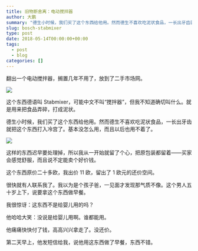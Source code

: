 ```yaml
---
title: 旧物断舍离：电动搅拌器
author: 大鹏
summary: "德生小时候，我们买了这个东西给他用。然而德生不喜欢吃泥状食品，一长出牙齿就把这个东西打入冷宫了。基本没怎么用，而且以后也用不着了。"
slug: bosch-stabmixer
type: post
date: 2018-05-14T00:00:00+00:00
tags:
  - post
  - blog
categories: []
---
```



翻出一个电动搅拌器，搁置几年不用了，放到了二手市场网。


![](https://github.com/pzhaonet/keller/raw/master/figdapeng/i2018-05-14_2.jpg)

这个东西德语叫 Stabmixer，可能中文不叫“搅拌器”，但我不知道确切叫什么。就是用来把食品弄碎，打成泥状。

德生小时候，我们买了这个东西给他用。然而德生不喜欢吃泥状食品，一长出牙齿就把这个东西打入冷宫了。基本没怎么用，而且以后也用不着了。

![](https://github.com/pzhaonet/keller/raw/master/figdapeng/i2018-05-14_1.jpg)

这样的东西迟早要处理掉，所以我从一开始就留了个心，把原包装都留着——买家会感觉舒服，而且说不定能卖个好价钱。

这个东西原价二十多欧，我出价 11 欧，留出了 1 欧元的还价空间。

很快就有人联系我了。我以为是个孩子爸，一见面才发现那气质不像。这个男人五十岁上下，说要拿这个东西做早餐。

我很惊讶：这东西不是给婴儿用的吗？

他哈哈大笑：没说是给婴儿用啊。谁都能用。

他痛痛快快付了钱，高高兴兴拿走了。没还价。

第二天早上，他发短信给我，说他用这东西做了早餐，东西不错。
